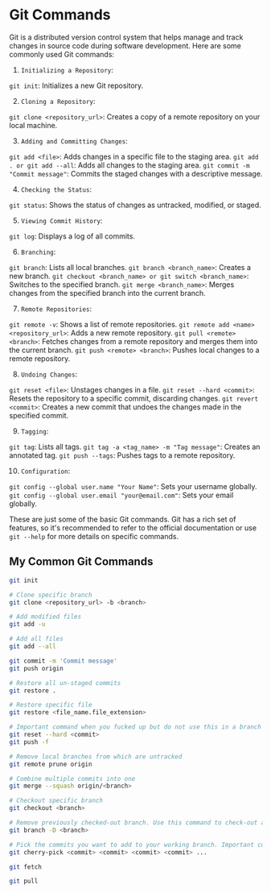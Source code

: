 # Git Commands

Git is a distributed version control system that helps manage and track changes in source code during software development. Here are some commonly used Git commands:

1. ```Initializing a Repository```:

```git init```: Initializes a new Git repository.

2. ```Cloning a Repository```:

```git clone <repository_url>```: Creates a copy of a remote repository on your local machine.

3. ```Adding and Committing Changes```:

```git add <file>```: Adds changes in a specific file to the staging area.
```git add . or git add --all```: Adds all changes to the staging area.
```git commit -m "Commit message"```: Commits the staged changes with a descriptive message.

4. ```Checking the Status```:

```git status```: Shows the status of changes as untracked, modified, or staged.

5. ```Viewing Commit History```:

```git log```: Displays a log of all commits.

6. ```Branching```:

```git branch```: Lists all local branches.
```git branch <branch_name>```: Creates a new branch.
```git checkout <branch_name> or git switch <branch_name>```: Switches to the specified branch.
```git merge <branch_name>```: Merges changes from the specified branch into the current branch.

7. ```Remote Repositories```:

```git remote -v```: Shows a list of remote repositories.
```git remote add <name> <repository_url>```: Adds a new remote repository.
```git pull <remote> <branch>```: Fetches changes from a remote repository and merges them into the current branch.
```git push <remote> <branch>```: Pushes local changes to a remote repository.

8. ```Undoing Changes```:

```git reset <file>```: Unstages changes in a file.
```git reset --hard <commit>```: Resets the repository to a specific commit, discarding changes.
```git revert <commit>```: Creates a new commit that undoes the changes made in the specified commit.

9. ```Tagging```:

```git tag```: Lists all tags.
```git tag -a <tag_name> -m "Tag message"```: Creates an annotated tag.
```git push --tags```: Pushes tags to a remote repository.

10. ```Configuration```:

```git config --global user.name "Your Name"```: Sets your username globally.
```git config --global user.email "your@email.com"```: Sets your email globally.

These are just some of the basic Git commands. Git has a rich set of features, so it's recommended to refer to the official documentation or use ```git --help``` for more details on specific commands.

## My Common Git Commands

```bash
git init

# Clone specific branch
git clone <repository_url> -b <branch>

# Add modified files
git add -u

# Add all files
git add --all

git commit -m 'Commit message'
git push origin

# Restore all un-staged commits
git restore .

# Restore specific file
git restore <file_name.file_extension>

# Important command when you fucked up but do not use this in a branch with CI/CD
git reset --hard <commit>
git push -f

# Remove local branches from which are untracked
git remote prune origin

# Combine multiple commits into one
git merge --squash origin/<branch>

# Checkout specific branch
git checkout <branch>

# Remove previously checked-out branch. Use this command to check-out a branch properly. Otherwise your previous commits will be pushed to the current checked-out branch
git branch -D <branch>

# Pick the commits you want to add to your working branch. Important command when you are developing an app with multiple developers working on.
git cherry-pick <commit> <commit> <commit> <commit> ...

git fetch

git pull

```
